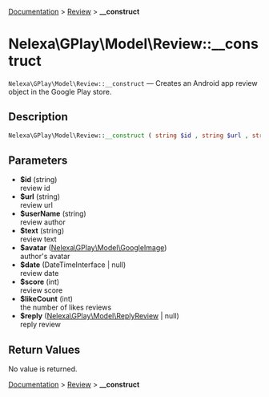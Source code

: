 [Documentation](../../README.md) > [Review](README.md) > **__construct**

# Nelexa\GPlay\Model\Review::__construct
`Nelexa\GPlay\Model\Review::__construct` — Creates an Android app review object in the Google Play store.

## Description
```php
Nelexa\GPlay\Model\Review::__construct ( string $id , string $url , string $userName , string $text , Nelexa\GPlay\Model\GoogleImage $avatar , DateTimeInterface | null $date , int $score [, int $likeCount = 0 ] [, Nelexa\GPlay\Model\ReplyReview | null $reply = null ] )
```

## Parameters
* **$id** (string)  
review id
* **$url** (string)  
review url
* **$userName** (string)  
review author
* **$text** (string)  
review text
* **$avatar** ([Nelexa\GPlay\Model\GoogleImage](../GoogleImage/README.md))  
author's avatar
* **$date** (DateTimeInterface | null)  
review date
* **$score** (int)  
review score
* **$likeCount** (int)  
the number of likes reviews
* **$reply** ([Nelexa\GPlay\Model\ReplyReview](../ReplyReview/README.md) | null)  
reply review

## Return Values
No value is returned.

[Documentation](../../README.md) > [Review](README.md) > **__construct**
